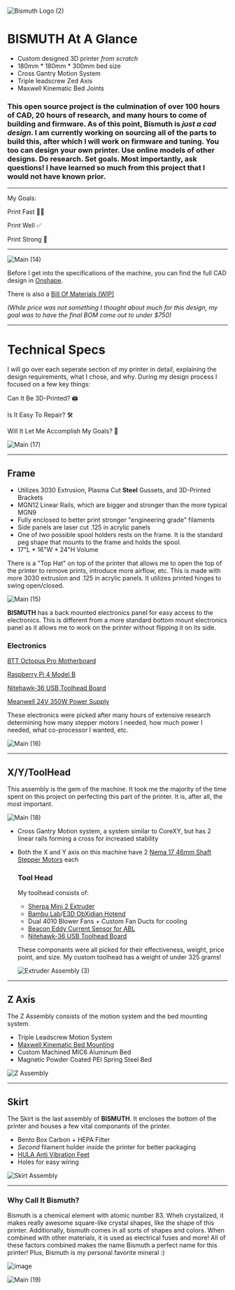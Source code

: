 ![Bismuth Logo (2)](https://github.com/user-attachments/assets/0e810f82-dcf4-4951-af5d-ffe281d8f081)

# **BISMUTH** At A Glance
* Custom designed 3D printer _from scratch_
* 180mm * 180mm * 300mm bed size
* Cross Gantry Motion System
* Triple leadscrew Zed Axis
* Maxwell Kinematic Bed Joints

### This open source project is the culmination of over 100 hours of CAD, 20 hours of research, and many hours to come of building and firmware. As of this point, Bismuth is _just a cad design_. I am currently working on sourcing all of the parts to build this, after which I will work on firmware and tuning. You too can design your own printer. Use online models of other designs. Do research. Set goals. Most importantly, ask questions! I have learned so much from this project that I would not have known prior. 
------------
My Goals: 

Print Fast 🚗💨

Print Well ✅

Print Strong 💪

------------
![Main (14)](https://github.com/user-attachments/assets/005da63f-5968-4543-8921-6144759d0324)


Before I get into the specifications of the machine, you can find the full CAD design in [Onshape](https://cad.onshape.com/documents/ea3003fedda180a5827edece/w/24975c8a2f1006566d68c26a/e/f749387482ee518d7d44cc61).

There is also a [Bill Of Materials (WIP)](https://docs.google.com/spreadsheets/d/1hfmNby30dr6oSOva0FiEPYDqOrh_QXyWs_c3G39DLlM/edit?gid=0#gid=0)

_(While price was not something I thought about much for this design,  my goal was to have the final BOM come out to under $750)_

-----------



# Technical Specs   

I will go over each seperate section of my printer in detail, explaining the design requirements, what I chose, and why. During my design process I focused on a few key things: 
 
  Can It Be 3D-Printed? 🖨️
 
  Is It Easy To Repair? 🛠️

  Will It Let Me Accomplish My Goals? 🦾 
  
![Main (17)](https://github.com/user-attachments/assets/ce75745e-4e7a-479c-b75c-bcc664dc6d23)

------------
## Frame

* Utilizes 3030 Extrusion, Plasma Cut **Steel** Gussets, and 3D-Printed Brackets
* MGN12 Linear Rails, which are bigger and stronger than the more typical MGN9
* Fully enclosed to better print stronger "engineering grade" filaments
* Side panels are laser cut .125 in acrylic panels
* One of _two_ possible spool holders rests on the frame. It is the standard peg shape that mounts to the frame and holds the spool.
* 17"L * 16"W * 24"H Volume

There is a "Top Hat" on top of the printer that allows me to open the top of the printer to remove prints, introduce more airflow, etc. This is made with more 3030 extrusion and .125 in acrylic panels. It utilizes printed hinges to swing open/closed. 

  ![Main (15)](https://github.com/user-attachments/assets/77e26faf-cea2-4864-8dc5-db332c999d70)

**BISMUTH** has a back mounted electronics panel for easy access to the electronics. This is different from a more standard bottom mount electronics panel as it allows me to work on the printer without flipping it on its side. 

  ### Electronics 
  [BTT Octopus Pro Motherboard](https://biqu.equipment/products/bigtreetech-octopus-pro-v1-0-chip-f446?variant=40144816767074)
 
  [Raspberry Pi 4 Model B](https://www.raspberrypi.com/products/raspberry-pi-4-model-b/)
  
  [Nitehawk-36 USB Toolhead Board](https://www.fabreeko.com/products/nitehawk-36-for-round-pancake-motors-usb-toolhead-by-ldo)
  
  [Meanwell 24V 350W Power Supply](https://www.amazon.com/MEAN-WELL-LRS-350-24-Switching-Printer/dp/B07SQLJG5L?hydadcr=19107_13375052&keywords=meanwell+24v+350w&qid=1696872093&sr=8-3&th=1)

  These electronics were picked after many hours of extensive research determining how many stepper motors I needed, how much power I needed, what co-processor I wanted, etc. 

![Main (16)](https://github.com/user-attachments/assets/821a31e8-a020-4f20-8880-78be07152c14)

----------
## X/Y/ToolHead


This assembly is the gem of the machine. It took me the majority of the time spent on this project on perfecting this part of the printer. It is, after all, the most important. 

![Main (18)](https://github.com/user-attachments/assets/973a0a51-c3c6-4970-bd9e-249151787005)

* Cross Gantry Motion system, a system similar to CoreXY, but has 2 linear rails forming a cross for increased stability
* Both the X and Y axis on this machine have 2 [Nema 17 46mm Shaft Stepper Motors](https://www.filastruder.com/products/ldo-stepper-motors-all-types?variant=39923122339911) each

  ### Tool Head
  My toolhead consists of:
  * [Sherpa Mini 2 Extruder](https://github.com/Annex-Engineering/Sherpa_Mini-Extruder)
  * [Bambu Lab](https://us.store.bambulab.com/products/bambu-hotend-x1c)/[E3D ObXidian Hotend](https://e3d-online.com/products/hf-obx-bambu)
  * Dual 4010 Blower Fans + Custom Fan Ducts for cooling
  * [Beacon Eddy Current Sensor for ABL](https://beacon3d.com/product/beacon/)
  * [Nitehawk-36 USB Toolhead Board](https://www.fabreeko.com/products/nitehawk-36-for-round-pancake-motors-usb-toolhead-by-ldo)

  These componants were all picked for their effectiveness, weight, price point, and size. My custom toolhead has a weight of under 325 grams!
  
  ![Extruder Assembly (3)](https://github.com/user-attachments/assets/90e3be61-e391-4f24-ba6a-c489960c05d8)

-----------
## Z Axis

The Z Assembly consists of the motion system and the bed mounting system. 

* Triple Leadscrew Motion System
* [Maxwell Kinematic Bed Mounting](https://en.wikipedia.org/wiki/Kinematic_coupling)
* Custom Machined MIC6 Aluminum Bed
* Magnetic Powder Coated PEI Spring Steel Bed

![Z Assembly](https://github.com/user-attachments/assets/33bc946c-1f25-4a07-9fd8-b9d33524e162)

----------
## Skirt
The Skirt is the last assembly of **BISMUTH**. It encloses the bottom of the printer and houses a few vital componants of the printer.

* Bento Box Carbon + HEPA Filter
* _Second_ filament holder _inside_ the printer for better packaging
* [HULA Anti Vibration Feet](https://makerworld.com/en/models/417509#profileId-502144)
* Holes for easy wiring

![Skirt Assembly](https://github.com/user-attachments/assets/8a701cf8-7781-447b-a4e5-ec6102f0ae6b)

---------
### Why Call It Bismuth?

Bismuth is a chemical element with atomic number 83. Wheh crystalized, it makes really awesome square-like crystal shapes, like the shape of this printer. Additionally, bismuth comes in all sorts of shapes and colors. When combined with other materials, it is used as electrical fuses and more! All of these factors combined makes the name Bismuth a perfect name for this printer! Plus, Bismuth is my personal favorite mineral :)

![image](https://github.com/user-attachments/assets/71cf03f4-cfa9-48e0-ac46-cd12883f80db)



![Main (19)](https://github.com/user-attachments/assets/64b1e7ce-e1e8-4ad6-a8eb-66caf02fe40e)


